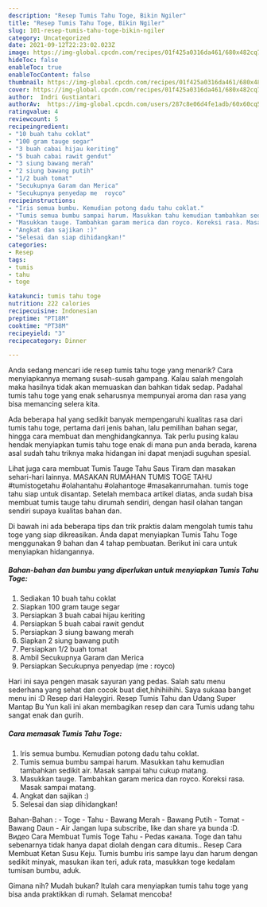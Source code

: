 ```yaml
---
description: "Resep Tumis Tahu Toge, Bikin Ngiler"
title: "Resep Tumis Tahu Toge, Bikin Ngiler"
slug: 101-resep-tumis-tahu-toge-bikin-ngiler
category: Uncategorized
date: 2021-09-12T22:23:02.023Z
image: https://img-global.cpcdn.com/recipes/01f425a0316da461/680x482cq70/tumis-tahu-toge-foto-resep-utama.jpg
hideToc: false
enableToc: true
enableTocContent: false
thumbnail: https://img-global.cpcdn.com/recipes/01f425a0316da461/680x482cq70/tumis-tahu-toge-foto-resep-utama.jpg
cover: https://img-global.cpcdn.com/recipes/01f425a0316da461/680x482cq70/tumis-tahu-toge-foto-resep-utama.jpg
author:  Indri Gustiantari
authorAv:  https://img-global.cpcdn.com/users/287c8e06d4fe1adb/60x60cq50/avatar.jpg
ratingvalue: 4
reviewcount: 5
recipeingredient:
- "10 buah tahu coklat"
- "100 gram tauge segar"
- "3 buah cabai hijau keriting"
- "5 buah cabai rawit gendut"
- "3 siung bawang merah"
- "2 siung bawang putih"
- "1/2 buah tomat"
- "Secukupnya Garam dan Merica"
- "Secukupnya penyedap me  royco"
recipeinstructions:
- "Iris semua bumbu. Kemudian potong dadu tahu coklat."
- "Tumis semua bumbu sampai harum. Masukkan tahu kemudian tambahkan sedikit air. Masak sampai tahu cukup matang."
- "Masukkan tauge. Tambahkan garam merica dan royco. Koreksi rasa. Masak sampai matang."
- "Angkat dan sajikan :)"
- "Selesai dan siap dihidangkan!"
categories:
- Resep
tags:
- tumis
- tahu
- toge

katakunci: tumis tahu toge 
nutrition: 222 calories
recipecuisine: Indonesian
preptime: "PT18M"
cooktime: "PT38M"
recipeyield: "3"
recipecategory: Dinner

---
```



Anda sedang mencari ide resep tumis tahu toge yang menarik? Cara menyiapkannya memang susah-susah gampang. Kalau salah mengolah maka hasilnya tidak akan memuaskan dan bahkan tidak sedap. Padahal tumis tahu toge yang enak seharusnya mempunyai aroma dan rasa yang bisa memancing selera kita.


Ada beberapa hal yang sedikit banyak mempengaruhi kualitas rasa dari tumis tahu toge, pertama dari jenis bahan, lalu pemilihan bahan segar, hingga cara membuat dan menghidangkannya. Tak perlu pusing kalau hendak menyiapkan tumis tahu toge enak di mana pun anda berada, karena asal sudah tahu triknya maka hidangan ini dapat menjadi suguhan spesial.

Lihat juga cara membuat Tumis Tauge Tahu Saus Tiram dan masakan sehari-hari lainnya. MASAKAN RUMAHAN TUMIS TOGE TAHU #tumistogetahu #olahantahu #olahantoge #masakanrumahan. tumis toge tahu siap untuk disantap. Setelah membaca artikel diatas, anda sudah bisa membuat tumis tauge tahu dirumah sendiri, dengan hasil olahan tangan sendiri supaya kualitas bahan dan.


Di bawah ini ada beberapa tips dan trik praktis dalam mengolah tumis tahu toge yang siap dikreasikan. Anda dapat menyiapkan Tumis Tahu Toge menggunakan 9 bahan dan 4 tahap pembuatan. Berikut ini cara untuk menyiapkan hidangannya.

<!--inarticleads1-->

##### Bahan-bahan dan bumbu yang diperlukan untuk menyiapkan Tumis Tahu Toge:

1. Sediakan 10 buah tahu coklat
1. Siapkan 100 gram tauge segar
1. Persiapkan 3 buah cabai hijau keriting
1. Persiapkan 5 buah cabai rawit gendut
1. Persiapkan 3 siung bawang merah
1. Siapkan 2 siung bawang putih
1. Persiapkan 1/2 buah tomat
1. Ambil Secukupnya Garam dan Merica
1. Persiapkan Secukupnya penyedap (me : royco)


Hari ini saya pengen masak sayuran yang pedas. Salah satu menu sederhana yang sehat dan cocok buat diet,hihihiihihi. Saya sukaaa banget menu ini :D Resep dari Haleygiri. Resep Tumis Tahu dan Udang Super Mantap Bu Yun kali ini akan membagikan resep dan cara Tumis udang tahu sangat enak dan gurih. 

<!--inarticleads2-->

##### Cara memasak Tumis Tahu Toge:

1. Iris semua bumbu. Kemudian potong dadu tahu coklat.
1. Tumis semua bumbu sampai harum. Masukkan tahu kemudian tambahkan sedikit air. Masak sampai tahu cukup matang.
1. Masukkan tauge. Tambahkan garam merica dan royco. Koreksi rasa. Masak sampai matang.
1. Angkat dan sajikan :)
1. Selesai dan siap dihidangkan!

Bahan-Bahan : - Toge - Tahu - Bawang Merah - Bawang Putih - Tomat - Bawang Daun - Air Jangan lupa subscribe, like dan share ya bunda :D. Видео Cara Membuat Tumis Toge Tahu - Pedas канала. Toge dan tahu sebenarnya tidak hanya dapat diolah dengan cara ditumis.. Resep Cara Membuat Ketan Susu Keju. Tumis bumbu iris sampe layu dan harum dengan sedikit minyak, masukan ikan teri, aduk rata, masukkan toge kedalam tumisan bumbu, aduk. 

Gimana nih? Mudah bukan? Itulah cara menyiapkan tumis tahu toge yang bisa anda praktikkan di rumah. Selamat mencoba!
